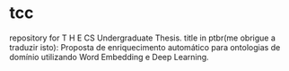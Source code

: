 # tcc
repository for  T H E  CS Undergraduate Thesis. 
title in ptbr(me obrigue a traduzir isto): Proposta de enriquecimento automático para ontologias de domínio utilizando Word Embedding e Deep Learning.
